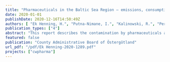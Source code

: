 ```yaml
---
title: "Pharmaceuticals in the Baltic Sea Region – emissions, consumption and environmental risks. Report no. 2020:28"
date: 2020-01-01
publishDate: 2020-12-16T14:50:49Z
authors: [ "Ek Henning, H.", "Putna-Nimane, I.", "Kalinowski, R.", "Perkola, N.", "Bogusz, A.", "Kublina, A.", "Haiba, E.", "Barda, I.", "Karkovska, I.", "schuetz", "Mehtonen, J.", "Siimes, K.", "Nyhlén, K.", "Dzintare, L.", "Äystö, L.", "Sinics, L.", "Laht, M.", "Lehtonen, M.", "stapf", "Stridh, P.", "Poikane, R.", "Hoppe, S.", "Lehtinen, T.", "Kõrgma, V.", "Junttila, V.", "Leisk, Ü." ]
publication_types: ["4"]
abstract: "This report describes the contamination by pharmaceuticals and the environmental risks associated with their environmental levels in the Baltic Sea Region. Data were collected within the three-year project Clear Waters from Pharmaceuticals (CWPharma) funded by the EU’s Interreg Baltic Sea Region Programme. Sampling was performed in the river basin districts of Vantaanjoki in Finland, Pärnu in Estonia, Lielupe and Daugava in Latvia, Vistula in Poland, Warnow-Peene in Germany and Motala ström in Sweden. Analyses were performed on surface water, coastal water, sediment and soil that was fertilized with sewage sludge or manure. Analyses were also performed on emissions from municipal wastewater treatment plants, hospitals, pharmaceutical manufacturing facilities, landfills, and fish and livestock farms. In total, the study covered 13 365 data points from 226 samples as well as collection of human and veterinary consumption data of selected active pharmaceutical ingredients (APIs). Samples were screened for up to 80 APIs, representing antibiotics, antiepileptics, antihypertensives, asthma and allergy medications, gastrointestinal disease medications, hormones, metabolic disease medications, non-steroidal anti-inflammatory drugs (NSAIDs) and analgesics, other cardiovascular medicines, psychopharmaceuticals, veterinary medicines and caffeine. The measured APIs were selected based on analytical capacity, consumption rates, identified data gaps and potential environmental risks. Literature and databases were screened for ecotoxicological information. Acute toxicity tests were performed for two APIs, nebivolol and cetirizine, for which ecotoxicological data were lacking. Measured environmental concentrations were compared with predicted no-effect concentrations (PNEC) to assess environmental risks of the selected APIs."
featured: false
publication: "County Administrative Board of Östergötland"
url_pdf: "/pdf/Ek Henning-2020-1289.pdf"
projects: ["cwpharma"]
---
```


